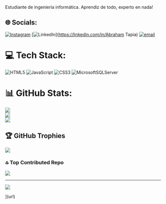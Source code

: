 


Estudiante de ingeniería informática. Aprendiz de todo, experto en nada!


## 🌐 Socials:
[![Instagram](https://img.shields.io/badge/Instagram-%23E4405F.svg?logo=Instagram&logoColor=white)](https://instagram.com/sinfoniadeodio) [![LinkedIn](https://img.shields.io/badge/LinkedIn-%230077B5.svg?logo=linkedin&logoColor=white)](https://linkedin.com/in/Abraham Tapia) [![email](https://img.shields.io/badge/Email-D14836?logo=gmail&logoColor=white)](mailto:escalonacode65@gmail.com) 

# 💻 Tech Stack:
![HTML5](https://img.shields.io/badge/html5-%23E34F26.svg?style=for-the-badge&logo=html5&logoColor=white) ![JavaScript](https://img.shields.io/badge/javascript-%23323330.svg?style=for-the-badge&logo=javascript&logoColor=%23F7DF1E) ![CSS3](https://img.shields.io/badge/css3-%231572B6.svg?style=for-the-badge&logo=css3&logoColor=white) ![MicrosoftSQLServer](https://img.shields.io/badge/Microsoft%20SQL%20Server-CC2927?style=for-the-badge&logo=microsoft%20sql%20server&logoColor=white)
# 📊 GitHub Stats:
![](https://github-readme-stats.vercel.app/api?username=Popicode&theme=tokyonight&hide_border=true&include_all_commits=true&count_private=false)<br/>
![](https://nirzak-streak-stats.vercel.app/?user=Popicode&theme=tokyonight&hide_border=true)<br/>
![](https://github-readme-stats.vercel.app/api/top-langs/?username=Popicode&theme=tokyonight&hide_border=true&include_all_commits=true&count_private=false&layout=compact)

## 🏆 GitHub Trophies
![](https://github-profile-trophy.vercel.app/?username=Popicode&theme=dracula&no-frame=true&no-bg=true&margin-w=4)

### 🔝 Top Contributed Repo
![](https://github-contributor-stats.vercel.app/api?username=Popicode&limit=5&theme=dark&combine_all_yearly_contributions=true)

---
[![](https://visitcount.itsvg.in/api?id=Popicode&icon=2&color=0)](https://visitcount.itsvg.in)

<!-- Proudly created with GPRM ( https://gprm.itsvg.in ) -->
](url)
